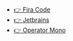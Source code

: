 - [👉 Fira Code ](https://fonts.google.com/specimen/Fira+Code)
- [👉 Jetbrains ](https://www.jetbrains.com/lp/mono/)
- [👉 Operator Mono ](https://github.com/willfore/vscode_operator_mono_lig)
